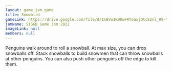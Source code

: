 ```yaml
---
layout: game_jam_game
title: Snowbird
gameLink: https://drive.google.com/file/d/1nBVw1K9UwFRY6axjQtcS2nl_09-YdzIw/view?usp=sharing
jamName: SIGGD Game Jam 2022
imageLink: null
members: null
---
```

<!--Put description here:-->
Penguins walk around to roll a snowball. At max size, you can drop snowballs off. Stack snowballs to build snowmen that can throw snowballs at other penguins. You can also push other penguins off the edge to kill them.